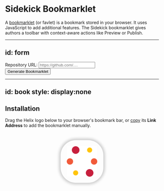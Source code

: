 # Sidekick Bookmarklet

A [bookmarklet](https://en.wikipedia.org/wiki/Bookmarklet) (or favlet) is a bookmark stored in your browser. It uses JavaScript to add additional features. The Sidekick bookmarklet gives authors a toolbar with context-aware actions like Preview or Publish.

---
id: form
---

<label for="giturl">Repository URL:</label>
<input id="giturl" placeholder="https://github.com/....">
<input type="hidden" id="project">
<input type="hidden" id="hlx3">
<br>
<button onclick="run()">Generate Bookmarklet</button>

---
id: book
style: display:none
---

## Installation

Drag the Helix logo below to your browser's bookmark bar, or <a href="#" onclick="copy()">copy</a> its <b>Link Address</b> to add the bookmarklet manually. <span id="update" style="display:none">Then you can safely delete the previous version of this bookmarklet.</span>

<a id="bookmark" title="Sidekick" href="" onclick="return help()">
  <img src="./helix.svg" alt="Sidekick">
</a>

<style>

#bookmark {
  color: transparent;
  margin: 40px auto;
  display: block;
  width: 100px;
  height: 100px;
  padding: 20px;
  box-shadow: 0 0 10px 5px rgba(0, 0, 0, 0.2);
  border-radius: 50px;
}

.back {
  margin-top: 80px;
  text-align: center;
  overflow: hidden;
  text-overflow: ellipsis;
  white-space: nowrap;
}

.back a::before {
  content: "< Back to ";
  padding-right: 8px;
  display: inline-block;
}

input#project {
  margin-bottom: 0.5rem;
}

input[type="checkbox"] {
  width: auto;
  display: inline;
}

label.small {
  font-size: 1.2rem;
}

div.advanced > div  {
  display: none;
}

@media (prefers-color-scheme: dark) {
  #bookmark {
    box-shadow: 0 0 10px 5px rgba(255, 255, 255, 0.2);
  }
}

</style>

<script>
  function copy() {
    const text = document.getElementById('bookmark').href;
    navigator.clipboard.writeText(text);
  }

  function help(e) {
    e.preventDefault();
    e.stopPropagation();
    alert('Instead of clicking the Helix logo, drag it to your browser\'s bookmark bar.');
    return false;
  }

  function run() {
    let giturl = document.getElementById('giturl').value;
    const project = document.getElementById('project').value;
    const hlx3 = document.getElementById('hlx3').value;
    if (!giturl) {
      alert('Repository URL is mandatory.');
      return;
    }
    giturl = new URL(giturl);
    const segs = giturl.pathname.substring(1).split('/');
    const owner = segs[0];
    const repo = segs[1];
    const ref = segs[3] || 'main';

    const config = {
      owner,
      repo,
      ref,
    };

    // bake hlx3 flag into bookmarklet
    if (hlx3) {
      config.hlx3 = true;
    }

    const bm=document.getElementById('bookmark');
    bm.href = [
      'javascript:',
      '/* ** Helix Sidekick Bookmarklet ** */',
      '(() => {',
        `const c=${JSON.stringify(config)};`,
        'const s=document.createElement(\'script\');',
        's.id=\'hlx-sk-app\';',
        `s.src='${window.location.origin}/tools/sidekick/app.js';`,
        's.dataset.config=JSON.stringify(c);',
        'if(document.getElementById(\'hlx-sk-app\')){',
          'document.getElementById(\'hlx-sk-app\').replaceWith(s);',
        '} else {',
          'document.head.append(s);',
        '}',
      '})();',
    ].join('');
    let title = 'Sidekick';
    if (project) {
      title = `${project} ${title}`;
    }
    bm.setAttribute('title', title);
    bm.firstElementChild.setAttribute('alt', title);
    document.getElementById('book').style.display = 'block';
  }

  function init() {
    let autorun = false;
    const params = new URLSearchParams(window.location.search);
    params.forEach((v,k) => {
      const field = document.getElementById(k);
      if (!field) return;
      field.type === 'checkbox' ? field.checked = (v === 'true') : field.value = v;
      autorun = true;
    });
    const from = params.has('from') && params.get('from');
    if (from) {
      const backLink = document.createElement('a');
      backLink.href = encodeURI(from);
      backLink.textContent = from;
      const wrapper = document.createElement('div');
      wrapper.className = 'back';
      wrapper.appendChild(backLink);
      document.getElementById('book').appendChild(wrapper);
      document.getElementById('update').style.display = 'unset';
    }
    if (autorun) {
      document.getElementById('form').style.display = 'none';
      run();
    }
  }

  init();
</script>
